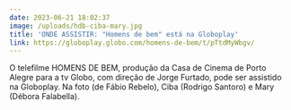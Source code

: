 ```yaml
---
date: 2023-06-21 18:02:37
image: /uploads/hdb-ciba-mary.jpg
title: 'ONDE ASSISTIR: "Homens de bem" está na Globoplay'
link: https://globoplay.globo.com/homens-de-bem/t/pTtdMyWbgv/
---
```

O telefilme HOMENS DE BEM, produção da Casa de Cinema de Porto Alegre para a tv Globo, com direção de Jorge Furtado, pode ser assistido na Globoplay. Na foto (de Fábio Rebelo), Ciba (Rodrigo Santoro) e Mary (Débora Falabella).